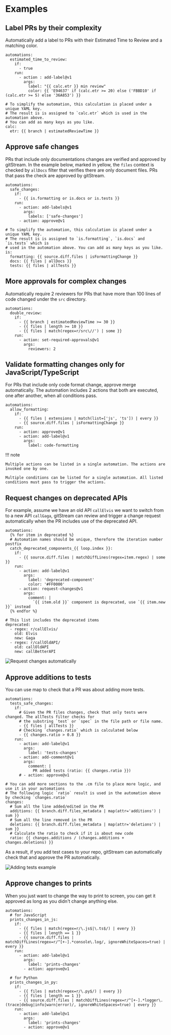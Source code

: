 # Examples


## Label PRs by their complexity

Automatically add a label to PRs with their Estimated Time to Review and a matching color.

```yaml+jinja title=".cm/gitstream.cm"
automations:
  estimated_time_to_review:
    if:
      - true
    run:
      - action : add-label@v1
        args:
          label: "{{ calc.etr }} min review"
          color: {{ 'E94637' if (calc.etr >= 20) else ('FBBD10' if (calc.etr >= 5) else '36A853') }}

# To simplify the automation, this calculation is placed under a unique YAML key.
# The result is is assigned to `calc.etr` which is used in the automation above.
# You can add as many keys as you like.
calc:
  etr: {{ branch | estimatedReviewTime }}
```

## Approve safe changes  

PRs that include only documentations changes are verified and approved by gitStream. In the example below, marked in yellow, the `files` context is checked by `allDocs` filter that verifies there are only document files. PRs that pass the check are approved by gitStream.

```yaml+jinja title=".cm/gitstream.cm" hl_lines="4"
automations:
  safe_changes:
    if:
      - {{ is.formatting or is.docs or is.tests }}
    run: 
      - action: add-labels@v1
        args:
          labels: ['safe-changes']
      - action: approve@v1

# To simplify the automation, this calculation is placed under a unique YAML key.
# The result is is assigned to `is.formatting`, `is.docs` and `is.tests` which is 
# used in the automation above. You can add as many keys as you like.
is:
  formatting: {{ source.diff.files | isFormattingChange }}
  docs: {{ files | allDocs }}
  tests: {{ files | allTests }}
```

## More approvals for complex changes 

Automatically require 2 reviewers for PRs that have more than 100 lines of code changed under the `src` directory.

```yaml+jinja title=".cm/gitstream.cm"
automations:
  double_review:
    if:
      - {{ branch | estimatedReviewTime >= 30 }}
      - {{ files | length >= 10 }}
      - {{ files | match(regex=r/src\//') | some }}
    run:
      - action: set-required-approvals@v1
        args:
          reviewers: 2
```

## Validate formatting changes only for JavaScript/TypeScript

For PRs that include only code format change, approve merge automatically. The automation includes 2 actions that both are executed, one after another, when all conditions pass.

```yaml+jinja title=".cm/gitstream.cm" hl_lines="7-8"
automations:
  allow_formatting:
    if:
      - {{ files | extensions | match(list=['js', 'ts']) | every }}
      - {{ source.diff.files | isFormattingChange }}
    run:
      - action: approve@v1
      - action: add-label@v1
        args:
          label: code-formatting

```

!!! note

    Multiple actions can be listed in a single automation. The actions are invoked one by one.
    
    Multiple conditions can be listed for a single automation. All listed conditions must pass to trigger the actions.


## Request changes on deprecated APIs

For example, assume we have an old API `callElvis` we want to switch from to a new API `callGaga`, gitStream can review and trigger a change request automatically when the PR includes use of the deprecated API.

```yaml+jinja title=".cm/gitstream.cm" 
automations:
  {% for item in deprecated %}
  # Automation names should be unique, therefore the iteration number postfix
  catch_deprecated_components_{{ loop.index }}:
    if:
      - {{ source.diff.files | matchDiffLines(regex=item.regex) | some }}
    run:
      - action: add-label@v1
        args:
          label: 'deprecated-component'
          color: '#FF0000'
      - action: request-changes@v1
        args:
          comment: |
            `{{ item.old }}` component is deprecated, use `{{ item.new }}` instead
  {% endfor %}

# This list includes the deprecated items
deprecated:
  - regex: r/callElvis/
    old: Elvis
    new: Gaga
  - regex: r/callOldAPI/
    old: callOldAPI
    new: callBetterAPI
```

![Request changes automatically](screenshots/change_use_deprectaed_api.png)


## Approve additions to tests

You can use map to check that a PR was about adding more tests.

```yaml+jinja title=".cm/gitstream.cm" hl_lines="23 25"
automations:
  tests_safe_changes:
    if:
      # Given the PR files changes, check that only tests were changed. The allTests filter checks for 
      # the substring `test` or `spec` in the file path or file name.
      - {{ files | allTests }}
      # Checking `changes.ratio` which is calculated below
      - {{ changes.ratio > 0.8 }}
    run: 
      - action: add-label@v1
        args:
          label: 'tests-changes'
      - action: add-comment@v1
        args:
          comment: |
            PR added tests (ratio: {{ changes.ratio }})
      # - action: approve@v1

# You can add more sections to the .cm file to place more logic, and use it in your automations
# The following logic `ratio` result is used in the automation above by checking `changes.ratio`
changes:
  # Sum all the line added/edited in the PR
  additions: {{ branch.diff.files_metadata | map(attr='additions') | sum }}
  # Sum all the line removed in the PR
  deletions: {{ branch.diff.files_metadata | map(attr='deletions') | sum }}
  # Calculate the ratio to check if it is about new code
  ratio: {{ changes.additions / (changes.additions + changes.deletions) }}
```

As a result, if you add test cases to your repo, gitStream can automatically check that and approve the PR automatically.

![Adding tests example](screenshots/adding_tests_to_repo.png)

## Approve changes to prints

When you just want to change the way to print to screen, you can get it approved as long as you didn't change anything else.

```yaml+jinja title=".cm/gitstream.cm" 
automations:
  # for JavaScript
  prints_changes_in_js:
    if: 
      - {{ files | match(regex=r/\.js$|\.ts$/) | every }}
      - {{ files | length == 1 }}
      - {{ source.diff.files | matchDiffLines(regex=r/^[+-].*console\.log/, ignoreWhiteSpaces=true) | every }}
    run: 
      - action: add-label@v1
        args:
          label: 'prints-changes'
	    - action: approve@v1

  # for Python
  prints_changes_in_py:
    if: 
      - {{ files | match(regex=r/\.py$/) | every }}
      - {{ files | length == 1 }}
      - {{ source.diff.files | matchDiffLines(regex=r/^[+-].*logger\.(trace|debug|info|warn|error)/, ignoreWhiteSpaces=true) | every }}
    run: 
      - action: add-label@v1
        args:
          label: 'prints-changes'
	    - action: approve@v1
```
